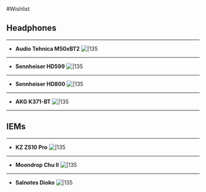 #Wishlist 

## Headphones
****
- **Audio Tehnica M50xBT2**
![|135](https://i.imgur.com/J1QDb9w.png)
****
-  **Sennheiser HD599**
![|135](https://i.imgur.com/fk8KLN9.png)
****
- **Sennheiser HD800**
![|135](https://i.imgur.com/9yfb2h7.png)
****
- **AKG K371-BT**
![|135](https://i.imgur.com/51GOnUa.png)
***
## IEMs
****
- **KZ ZS10 Pro**
![|135](https://i.imgur.com/b2WdvyF.png)
****
- **Moondrop Chu II**
![|135](https://i.imgur.com/l3PvcFj.png)
****
- **Salnotes Dioko**
![|135](https://i.imgur.com/bFbAVWA.png)
